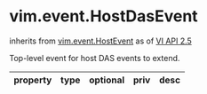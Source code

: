vim.event.HostDasEvent
======================
inherits from [vim.event.HostEvent](docs/vim.event.HostEvent.md)
as of [VI API 2.5](vim.version.md#vim.version.version2)


Top-level event for host DAS events to extend.

| property | type | optional | priv | desc |
|:---------|:-----|:---------|:-----|:-----|


